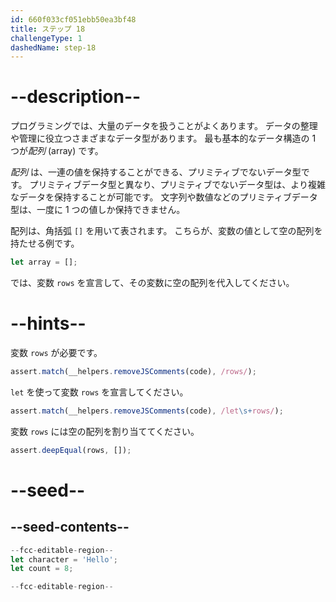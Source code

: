 ```yaml
---
id: 660f033cf051ebb50ea3bf48
title: ステップ 18
challengeType: 1
dashedName: step-18
---
```


# --description--

プログラミングでは、大量のデータを扱うことがよくあります。 データの整理や管理に役立つさまざまなデータ型があります。 最も基本的なデータ構造の 1 つが<dfn>配列</dfn> (array) です。

<dfn>配列</dfn> は、一連の値を保持することができる、プリミティブでないデータ型です。 プリミティブデータ型と異なり、プリミティブでないデータ型は、より複雑なデータを保持することが可能です。 文字列や数値などのプリミティブデータ型は、一度に 1 つの値しか保持できません。

配列は、角括弧 `[]` を用いて表されます。 こちらが、変数の値として空の配列を持たせる例です。

```js
let array = [];
```

では、変数 `rows` を宣言して、その変数に空の配列を代入してください。

# --hints--

変数 `rows` が必要です。

```js
assert.match(__helpers.removeJSComments(code), /rows/);
```

`let` を使って変数 `rows` を宣言してください。

```js
assert.match(__helpers.removeJSComments(code), /let\s+rows/);
```

変数 `rows` には空の配列を割り当ててください。

```js
assert.deepEqual(rows, []);
```


# --seed--

## --seed-contents--

```js
--fcc-editable-region--
let character = 'Hello';
let count = 8;

--fcc-editable-region--
```
